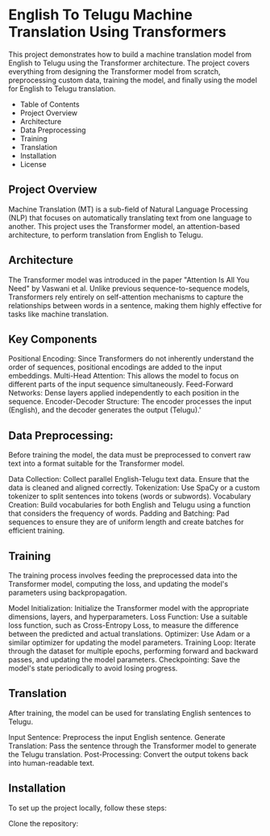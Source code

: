 # English To Telugu Machine Translation Using Transformers

This project demonstrates how to build a machine translation model from English to Telugu using the Transformer architecture. The project covers everything from designing the Transformer model from scratch, preprocessing custom data, training the model, and finally using the model for English to Telugu translation.

* Table of Contents
* Project Overview
* Architecture
* Data Preprocessing
* Training
* Translation
* Installation
* License

  
## Project Overview
Machine Translation (MT) is a sub-field of Natural Language Processing (NLP) that focuses on automatically translating text from one language to another. This project uses the Transformer model, an attention-based architecture, to perform translation from English to Telugu.

## Architecture
The Transformer model was introduced in the paper "Attention Is All You Need" by Vaswani et al. Unlike previous sequence-to-sequence models, Transformers rely entirely on self-attention mechanisms to capture the relationships between words in a sentence, making them highly effective for tasks like machine translation.

## Key Components
Positional Encoding: Since Transformers do not inherently understand the order of sequences, positional encodings are added to the input embeddings.
Multi-Head Attention: This allows the model to focus on different parts of the input sequence simultaneously.
Feed-Forward Networks: Dense layers applied independently to each position in the sequence.
Encoder-Decoder Structure: The encoder processes the input (English), and the decoder generates the output (Telugu).'

## Data Preprocessing:
Before training the model, the data must be preprocessed to convert raw text into a format suitable for the Transformer model.

Data Collection: Collect parallel English-Telugu text data. Ensure that the data is cleaned and aligned correctly.
Tokenization: Use SpaCy or a custom tokenizer to split sentences into tokens (words or subwords).
Vocabulary Creation: Build vocabularies for both English and Telugu using a function that considers the frequency of words.
Padding and Batching: Pad sequences to ensure they are of uniform length and create batches for efficient training.

## Training
The training process involves feeding the preprocessed data into the Transformer model, computing the loss, and updating the model's parameters using backpropagation.

Model Initialization: Initialize the Transformer model with the appropriate dimensions, layers, and hyperparameters.
Loss Function: Use a suitable loss function, such as Cross-Entropy Loss, to measure the difference between the predicted and actual translations.
Optimizer: Use Adam or a similar optimizer for updating the model parameters.
Training Loop: Iterate through the dataset for multiple epochs, performing forward and backward passes, and updating the model parameters.
Checkpointing: Save the model's state periodically to avoid losing progress.

## Translation
After training, the model can be used for translating English sentences to Telugu.

Input Sentence: Preprocess the input English sentence.
Generate Translation: Pass the sentence through the Transformer model to generate the Telugu translation.
Post-Processing: Convert the output tokens back into human-readable text.

## Installation
To set up the project locally, follow these steps:

Clone the repository:
